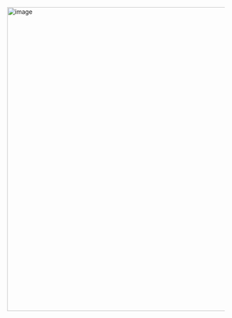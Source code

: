 <img width="1595" height="702" alt="image" src="https://github.com/user-attachments/assets/cd05af51-effd-4ee4-889a-d66543976152" />
